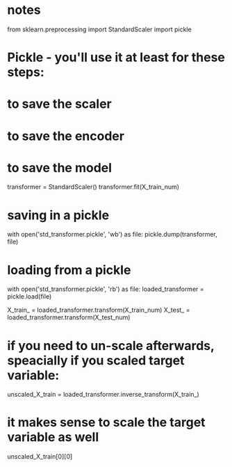 # notes
from sklearn.preprocessing import StandardScaler
import pickle

# Pickle - you'll use it at least for these steps:
# to save the scaler
# to save the encoder
# to save the model

transformer = StandardScaler()
transformer.fit(X_train_num)

# saving in a pickle
with open('std_transformer.pickle', 'wb') as file:
    pickle.dump(transformer, file)
    
# loading from a pickle  
with open('std_transformer.pickle', 'rb') as file:
    loaded_transformer = pickle.load(file)

X_train_ = loaded_transformer.transform(X_train_num)
X_test_ = loaded_transformer.transform(X_test_num)

# if you need to un-scale afterwards, speacially if you scaled target variable:
unscaled_X_train = loaded_transformer.inverse_transform(X_train_)

# it makes sense to scale the target variable as well
unscaled_X_train[0][0]
